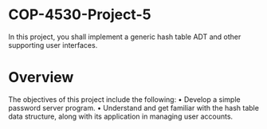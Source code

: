 # COP-4530-Project-5
In this project, you shall implement a generic hash table ADT and other supporting user interfaces.

# Overview
The objectives of this project include the following:
• Develop a simple password server program.
• Understand and get familiar with the hash table data structure, along with its application in managing user accounts.
